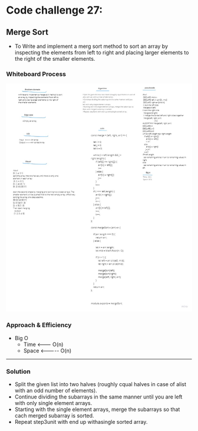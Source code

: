 # Code challenge 27:

## Merge Sort
<!-- Description of the challenge -->
- To Write and implement a merg sort method to sort an array by inspecting the elements from left to right and placing larger elements to the right of the smaller elements.

### Whiteboard Process
<!-- Embedded whiteboard image -->

![image](assets/mergeSortArray.jpg)

### Approach & Efficiency
<!-- What approach did you take? Discuss Why. What is the Big O space/time for this approach? -->



- Big O 
   - Time <--- O(n)
   - Space <----- O(n)

---------------------------





### Solution  
- Split the given list into two halves (roughly cqual halves in case of
alist with an odd number of elements).  
- Continue dividing the subarrays in the same manner until you are
left with only single element arrays.  
- Starting with the single element arrays, merge the subarrays so
that cach merged subarray is sorted.  
- Repeat step3unit with end up withasingle sorted array.


